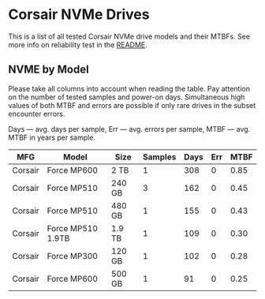 Corsair NVMe Drives
===================

This is a list of all tested Corsair NVMe drive models and their MTBFs. See more
info on reliability test in the [README](https://github.com/bsdhw/SMART).

NVME by Model
------------

Please take all columns into account when reading the table. Pay attention on the
number of tested samples and power-on days. Simultaneous high values of both MTBF
and errors are possible if only rare drives in the subset encounter errors.

Days — avg. days per sample,
Err  — avg. errors per sample,
MTBF — avg. MTBF in years per sample.

| MFG       | Model              | Size   | Samples | Days  | Err   | MTBF   |
|-----------|--------------------|--------|---------|-------|-------|--------|
| Corsair   | Force MP600        | 2 TB   | 1       | 308   | 0     | 0.85   |
| Corsair   | Force MP510        | 240 GB | 3       | 162   | 0     | 0.45   |
| Corsair   | Force MP510        | 480 GB | 1       | 155   | 0     | 0.43   |
| Corsair   | Force MP510 1.9TB  | 1.9 TB | 1       | 109   | 0     | 0.30   |
| Corsair   | Force MP300        | 120 GB | 1       | 102   | 0     | 0.28   |
| Corsair   | Force MP600        | 500 GB | 1       | 91    | 0     | 0.25   |
